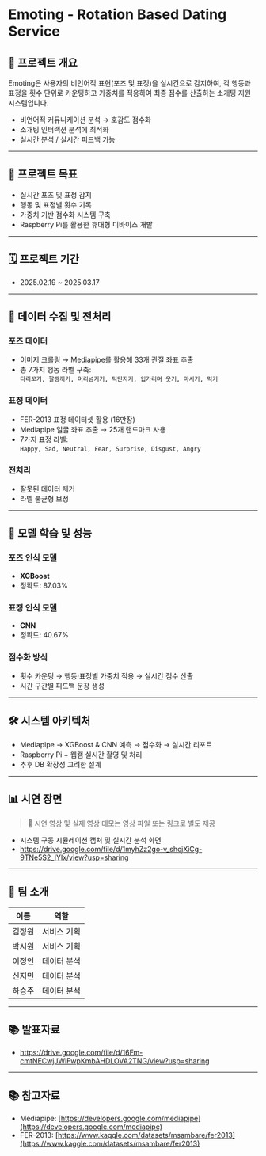 
# Emoting - Rotation Based Dating Service

## 📌 프로젝트 개요

Emoting은 사용자의 비언어적 표현(포즈 및 표정)을 실시간으로 감지하여,
각 행동과 표정을 횟수 단위로 카운팅하고 가중치를 적용하여 최종 점수를 산출하는 소개팅 지원 시스템입니다.

- 비언어적 커뮤니케이션 분석 → 호감도 점수화
- 소개팅 인터랙션 분석에 최적화
- 실시간 분석 / 실시간 피드백 가능

---

## 🎯 프로젝트 목표

- 실시간 포즈 및 표정 감지
- 행동 및 표정별 횟수 기록
- 가중치 기반 점수화 시스템 구축
- Raspberry Pi를 활용한 휴대형 디바이스 개발

---

## 🗓 프로젝트 기간

- 2025.02.19 ~ 2025.03.17

---

## 🔎 데이터 수집 및 전처리

### 포즈 데이터

- 이미지 크롤링 → Mediapipe를 활용해 33개 관절 좌표 추출
- 총 7가지 행동 라벨 구축:  
  `다리꼬기, 팔짱끼기, 머리넘기기, 턱만지기, 입가리며 웃기, 마시기, 먹기`

### 표정 데이터

- FER-2013 표정 데이터셋 활용 (16만장)
- Mediapipe 얼굴 좌표 추출 → 25개 랜드마크 사용
- 7가지 표정 라벨:  
  `Happy, Sad, Neutral, Fear, Surprise, Disgust, Angry`

### 전처리

- 잘못된 데이터 제거
- 라벨 불균형 보정

---

## 🤖 모델 학습 및 성능

### 포즈 인식 모델
- **XGBoost**
- 정확도: 87.03%

### 표정 인식 모델
- **CNN**
- 정확도: 40.67%

### 점수화 방식

- 횟수 카운팅 → 행동·표정별 가중치 적용 → 실시간 점수 산출
- 시간 구간별 피드백 문장 생성

---

## 🛠 시스템 아키텍처

- Mediapipe → XGBoost & CNN 예측 → 점수화 → 실시간 리포트
- Raspberry Pi + 웹캠 실시간 촬영 및 처리
- 추후 DB 확장성 고려한 설계

---

## 📊 시연 장면

> 📌 시연 영상 및 실제 영상 데모는 영상 파일 또는 링크로 별도 제공

- 시스템 구동 시뮬레이션 캡처 및 실시간 분석 화면
- https://drive.google.com/file/d/1myhZz2go-v_shcjXiCg-9TNe5S2_IYIx/view?usp=sharing

---

## 👥 팀 소개

| 이름 | 역할 |
| ---- | ---- |
| 김정원 | 서비스 기획 |
| 박시원 | 서비스 기획 |
| 이정인 | 데이터 분석 |
| 신지민 | 데이터 분석 |
| 하승주 | 데이터 분석 |

---

## 📚 발표자료
- https://drive.google.com/file/d/16Fm-cmtNECwjJWlFwpKmbAHDLOVA2TNG/view?usp=sharing

---

## 📚 참고자료

- Mediapipe: [https://developers.google.com/mediapipe](https://developers.google.com/mediapipe)
- FER-2013: [https://www.kaggle.com/datasets/msambare/fer2013](https://www.kaggle.com/datasets/msambare/fer2013)
